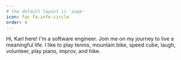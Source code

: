 ```yaml
---
# the default layout is 'page'
icon: fas fa-info-circle
order: 4
---
```


Hi, Karl here!
I'm a software engineer.
Join me on my journey to live a meaningful life.
I like to play tennis, mountain bike, speed cube, laugh, volunteer, play piano, improv, and hike.
